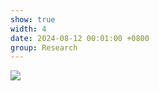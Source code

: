 ```yaml
---
show: true
width: 4
date: 2024-08-12 00:01:00 +0800
group: Research
---
```

<div>
    <img data-src="{{ '/assets/img/research/sca/seepage_bunny_wcsph_c0.7re.gif' | relative_url }}" class="lazy w-100 rounded" src="{{ '/assets/img/empty_300x200.png' | relative_url }}">
</div>
